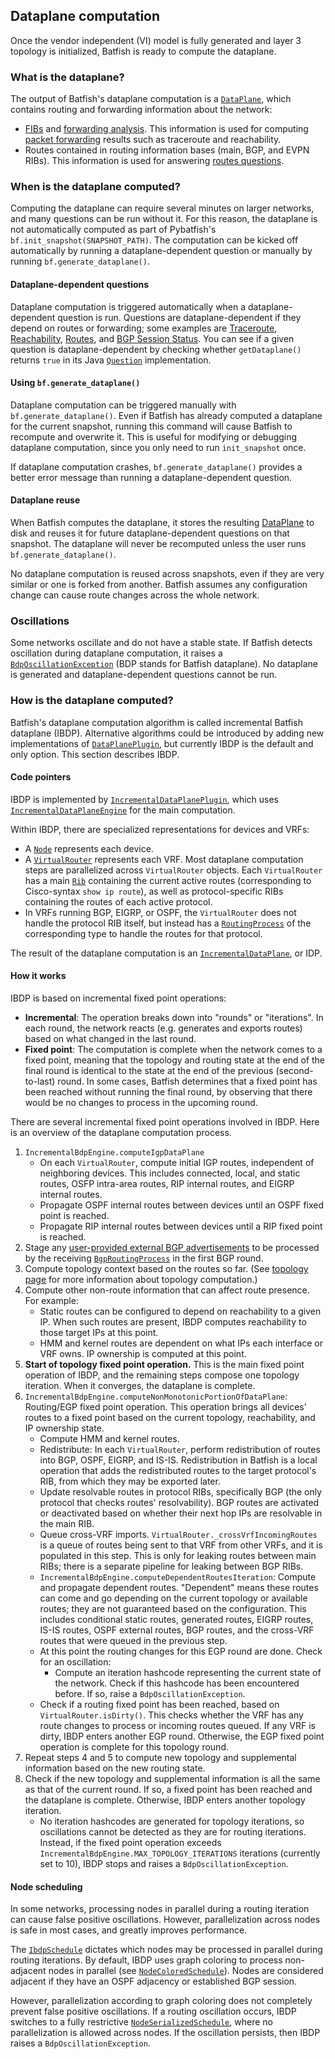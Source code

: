 ## Dataplane computation
Once the vendor independent (VI) model is fully generated and layer 3 topology is initialized, Batfish is ready to compute the dataplane.

### What is the dataplane?
The output of Batfish's dataplane computation is a [`DataPlane`](https://github.com/batfish/batfish/blob/master/projects/batfish-common-protocol/src/main/java/org/batfish/datamodel/DataPlane.java), which contains routing and forwarding information about the network:
* [FIBs](https://github.com/batfish/batfish/blob/master/projects/batfish-common-protocol/src/main/java/org/batfish/datamodel/Fib.java) and [forwarding analysis](https://github.com/batfish/batfish/blob/master/projects/batfish-common-protocol/src/main/java/org/batfish/datamodel/ForwardingAnalysis.java). This information is used for computing [packet forwarding](https://pybatfish.readthedocs.io/en/latest/notebooks/forwarding.html) results such as traceroute and reachability.
* Routes contained in routing information bases (main, BGP, and EVPN RIBs). This information is used for answering [routes questions](https://pybatfish.readthedocs.io/en/latest/notebooks/routingTables.html).

### When is the dataplane computed?
Computing the dataplane can require several minutes on larger networks, and many questions can be run without it. For this reason, the dataplane is not automatically computed as part of Pybatfish's `bf.init_snapshot(SNAPSHOT_PATH)`. The computation can be kicked off automatically by running a dataplane-dependent question or manually by running `bf.generate_dataplane()`.

#### Dataplane-dependent questions
Dataplane computation is triggered automatically when a dataplane-dependent question is run. Questions are dataplane-dependent if they depend on routes or forwarding; some examples are [Traceroute](https://pybatfish.readthedocs.io/en/latest/notebooks/forwarding.html#Traceroute), [Reachability](https://pybatfish.readthedocs.io/en/latest/notebooks/forwarding.html#Reachability), [Routes](https://pybatfish.readthedocs.io/en/latest/notebooks/routingTables.html#Routes), and [BGP Session Status](https://pybatfish.readthedocs.io/en/latest/notebooks/routingProtocols.html#BGP-Session-Status). You can see if a given question is dataplane-dependent by checking whether `getDataplane()` returns `true` in its Java [`Question`](https://github.com/batfish/batfish/blob/master/projects/batfish-common-protocol/src/main/java/org/batfish/datamodel/questions/Question.java) implementation.

#### Using `bf.generate_dataplane()`
Dataplane computation can be triggered manually with `bf.generate_dataplane()`. Even if Batfish has already computed a dataplane for the current snapshot, running this command will cause Batfish to recompute and overwrite it. This is useful for modifying or debugging dataplane computation, since you only need to run `init_snapshot` once.

If dataplane computation crashes, `bf.generate_dataplane()` provides a better error message than running a dataplane-dependent question.

#### Dataplane reuse
When Batfish computes the dataplane, it stores the resulting [DataPlane](https://github.com/batfish/batfish/blob/master/projects/batfish-common-protocol/src/main/java/org/batfish/datamodel/DataPlane.java) to disk and reuses it for future dataplane-dependent questions on that snapshot. The dataplane will never be recomputed unless the user runs `bf.generate_dataplane()`.

No dataplane computation is reused across snapshots, even if they are very similar or one is forked from another. Batfish assumes any configuration change can cause route changes across the whole network.

### Oscillations
Some networks oscillate and do not have a stable state. If Batfish detects oscillation during dataplane computation, it raises a [`BdpOscillationException`](https://github.com/batfish/batfish/blob/master/projects/batfish-common-protocol/src/main/java/org/batfish/common/BdpOscillationException.java) (BDP stands for Batfish dataplane). No dataplane is generated and dataplane-dependent questions cannot be run.

### How is the dataplane computed?
Batfish's dataplane computation algorithm is called incremental Batfish dataplane (IBDP). Alternative algorithms could be introduced by adding new implementations of [`DataPlanePlugin`](https://github.com/batfish/batfish/blob/master/projects/batfish-common-protocol/src/main/java/org/batfish/common/plugin/DataPlanePlugin.java), but currently IBDP is the default and only option. This section describes IBDP.

#### Code pointers
IBDP is implemented by [`IncrementalDataPlanePlugin`](https://github.com/batfish/batfish/blob/master/projects/batfish/src/main/java/org/batfish/dataplane/ibdp/IncrementalDataPlanePlugin.java), which uses [`IncrementalDataPlaneEngine`](https://github.com/batfish/batfish/blob/master/projects/batfish/src/main/java/org/batfish/dataplane/ibdp/IncrementalBdpEngine.java) for the main computation.

Within IBDP, there are specialized representations for devices and VRFs:
* A [`Node`](https://github.com/batfish/batfish/blob/master/projects/batfish/src/main/java/org/batfish/dataplane/ibdp/Node.java) represents each device.
* A [`VirtualRouter`](https://github.com/batfish/batfish/blob/master/projects/batfish/src/main/java/org/batfish/dataplane/ibdp/VirtualRouter.java) represents each VRF. Most dataplane computation steps are parallelized across `VirtualRouter` objects. Each `VirtualRouter` has a main [`Rib`](https://github.com/batfish/batfish/blob/master/projects/batfish/src/main/java/org/batfish/dataplane/rib/Rib.java) containing the current active routes (corresponding to Cisco-syntax `show ip route`), as well as protocol-specific RIBs containing the routes of each active protocol.
* In VRFs running BGP, EIGRP, or OSPF, the `VirtualRouter` does not handle the protocol RIB itself, but instead has a [`RoutingProcess`](https://github.com/batfish/batfish/blob/master/projects/batfish/src/main/java/org/batfish/dataplane/ibdp/RoutingProcess.java) of the corresponding type to handle the routes for that protocol.

The result of the dataplane computation is an [`IncrementalDataPlane`](https://github.com/batfish/batfish/blob/master/projects/batfish/src/main/java/org/batfish/dataplane/ibdp/IncrementalDataPlane.java), or IDP.

#### How it works
IBDP is based on incremental fixed point operations:
* **Incremental**: The operation breaks down into "rounds" or "iterations". In each round, the network reacts (e.g. generates and exports routes) based on what changed in the last round.
* **Fixed point**: The computation is complete when the network comes to a fixed point, meaning that the topology and routing state at the end of the final round is identical to the state at the end of the previous (second-to-last) round. In some cases, Batfish determines that a fixed point has been reached without running the final round, by observing that there would be no changes to process in the upcoming round.

There are several incremental fixed point operations involved in IBDP. Here is an overview of the dataplane computation process.
1. `IncrementalBdpEngine.computeIgpDataPlane`
   * On each `VirtualRouter`, compute initial IGP routes, independent of neighboring devices. This includes connected, local, and static routes, OSFP intra-area routes, RIP internal routes, and EIGRP internal routes.
   * Propagate OSPF internal routes between devices until an OSPF fixed point is reached.
   * Propagate RIP internal routes between devices until a RIP fixed point is reached.
1. Stage any [user-provided external BGP advertisements](https://pybatfish.readthedocs.io/en/latest/formats.html?highlight=external%20advertisements#external-bgp-announcements) to be processed by the receiving [`BgpRoutingProcess`](https://github.com/batfish/batfish/blob/master/projects/batfish/src/main/java/org/batfish/dataplane/ibdp/BgpRoutingProcess.java) in the first BGP round.
1. Compute topology context based on the routes so far. (See [topology page](topology.md) for more information about topology computation.)
1. Compute other non-route information that can affect route presence. For example:
   * Static routes can be configured to depend on reachability to a given IP. When such routes are present, IBDP computes reachability to those target IPs at this point.
   * HMM and kernel routes are dependent on what IPs each interface or VRF owns. IP ownership is computed at this point.
1. **Start of topology fixed point operation.** This is the main fixed point operation of IBDP, and the remaining steps compose one topology iteration. When it converges, the dataplane is complete.
1. `IncrementalBdpEngine.computeNonMonotonicPortionOfDataPlane`: Routing/EGP fixed point operation. This operation brings all devices' routes to a fixed point based on the current topology, reachability, and IP ownership state.
   * Compute HMM and kernel routes.
   * Redistribute: In each `VirtualRouter`, perform redistribution of routes into BGP, OSPF, EIGRP, and IS-IS. Redistribution in Batfish is a local operation that adds the redistributed routes to the target protocol's RIB, from which they may be exported later.
   * Update resolvable routes in protocol RIBs, specifically BGP (the only protocol that checks routes' resolvability). BGP routes are activated or deactivated based on whether their next hop IPs are resolvable in the main RIB.
   * Queue cross-VRF imports. `VirtualRouter._crossVrfIncomingRoutes` is a queue of routes being sent to that VRF from other VRFs, and it is populated in this step. This is only for leaking routes between main RIBs; there is a separate pipeline for leaking between BGP RIBs.
   * `IncrementalBdpEngine.computeDependentRoutesIteration`: Compute and propagate dependent routes. "Dependent" means these routes can come and go depending on the current topology or available routes; they are not guaranteed based on the configuration. This includes conditional static routes, generated routes, EIGRP routes, IS-IS routes, OSPF external routes, BGP routes, and the cross-VRF routes that were queued in the previous step.
   * At this point the routing changes for this EGP round are done. Check for an oscillation:
      * Compute an iteration hashcode representing the current state of the network. Check if this hashcode has been encountered before. If so, raise a `BdpOscillationException`.
   * Check if a routing fixed point has been reached, based on `VirtualRouter.isDirty()`. This checks whether the VRF has any route changes to process or incoming routes queued. If any VRF is dirty, IBDP enters another EGP round. Otherwise, the EGP fixed point operation is complete for this topology round.
1. Repeat steps 4 and 5 to compute new topology and supplemental information based on the new routing state.
1. Check if the new topology and supplemental information is all the same as that of the current round. If so, a fixed point has been reached and the dataplane is complete. Otherwise, IBDP enters another topology iteration.
   * No iteration hashcodes are generated for topology iterations, so oscillations cannot be detected as they are for routing iterations. Instead, if the fixed point operation exceeds `IncrementalBdpEngine.MAX_TOPOLOGY_ITERATIONS` iterations (currently set to 10), IBDP stops and raises a `BdpOscillationException`.

#### Node scheduling
In some networks, processing nodes in parallel during a routing iteration can cause false positive oscillations. However, parallelization across nodes is safe in most cases, and greatly improves performance.

The [`IbdpSchedule`](https://github.com/batfish/batfish/blob/master/projects/batfish/src/main/java/org/batfish/dataplane/ibdp/schedule/IbdpSchedule.java) dictates which nodes may be processed in parallel during routing iterations. By default, IBDP uses graph coloring to process non-adjacent nodes in parallel (see [`NodeColoredSchedule`](https://github.com/batfish/batfish/blob/master/projects/batfish/src/main/java/org/batfish/dataplane/ibdp/schedule/NodeColoredSchedule.java)). Nodes are considered adjacent if they have an OSPF adjacency or established BGP session.

However, parallelization according to graph coloring does not completely prevent false positive oscillations. If a routing oscillation occurs, IBDP switches to a fully restrictive [`NodeSerializedSchedule`](https://github.com/batfish/batfish/blob/master/projects/batfish/src/main/java/org/batfish/dataplane/ibdp/schedule/NodeSerializedSchedule.java), where no parallelization is allowed across nodes. If the oscillation persists, then IBDP raises a `BdpOscillationException`.
